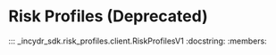 # Risk Profiles (Deprecated)

::: _incydr_sdk.risk_profiles.client.RiskProfilesV1
    :docstring:
    :members:

